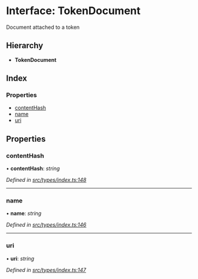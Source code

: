 # Interface: TokenDocument

Document attached to a token

## Hierarchy

* **TokenDocument**

## Index

### Properties

* [contentHash](tokendocument.md#contenthash)
* [name](tokendocument.md#name)
* [uri](tokendocument.md#uri)

## Properties

###  contentHash

• **contentHash**: *string*

*Defined in [src/types/index.ts:148](https://github.com/PolymathNetwork/polymesh-sdk/blob/4660ab0/src/types/index.ts#L148)*

___

###  name

• **name**: *string*

*Defined in [src/types/index.ts:146](https://github.com/PolymathNetwork/polymesh-sdk/blob/4660ab0/src/types/index.ts#L146)*

___

###  uri

• **uri**: *string*

*Defined in [src/types/index.ts:147](https://github.com/PolymathNetwork/polymesh-sdk/blob/4660ab0/src/types/index.ts#L147)*
